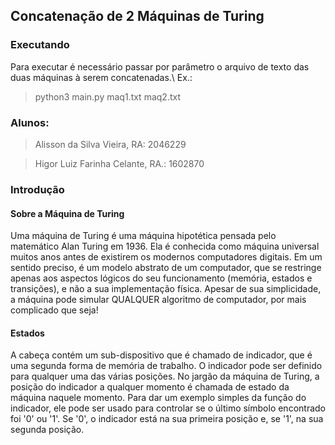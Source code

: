 ## Concatenação de 2 Máquinas de Turing
### Executando

Para executar é necessário passar por parâmetro o arquivo de texto das duas máquinas à serem concatenadas.\\
Ex.:

> python3 main.py maq1.txt maq2.txt 

### Alunos:

> Alisson da Silva Vieira, RA: 2046229

> Higor Luiz Farinha Celante, RA.: 1602870
        
        
### Introdução
#### Sobre a Máquina de Turing

Uma máquina de Turing é uma máquina hipotética pensada pelo matemático Alan Turing em 1936. Ela é conhecida como máquina universal muitos anos antes de existirem os modernos computadores digitais. Em um sentido preciso, é um modelo abstrato de um computador, que se restringe apenas aos aspectos lógicos do seu funcionamento (memória, estados e transições), e não a sua implementação física. Apesar de sua simplicidade, a máquina pode simular QUALQUER algoritmo de computador, por mais complicado que seja!

#### Estados

A cabeça contém um sub-dispositivo que é chamado de indicador, que é uma segunda forma de memória de trabalho. O indicador pode ser definido para qualquer uma das várias posições. No jargão da máquina de Turing, a posição do indicador a qualquer momento é chamada de estado da máquina naquele momento. Para dar um exemplo simples da função do indicador, ele pode ser usado para controlar se o último símbolo encontrado foi '0' ou '1'. Se '0', o indicador está na sua primeira posição e, se '1', na sua segunda posição.
